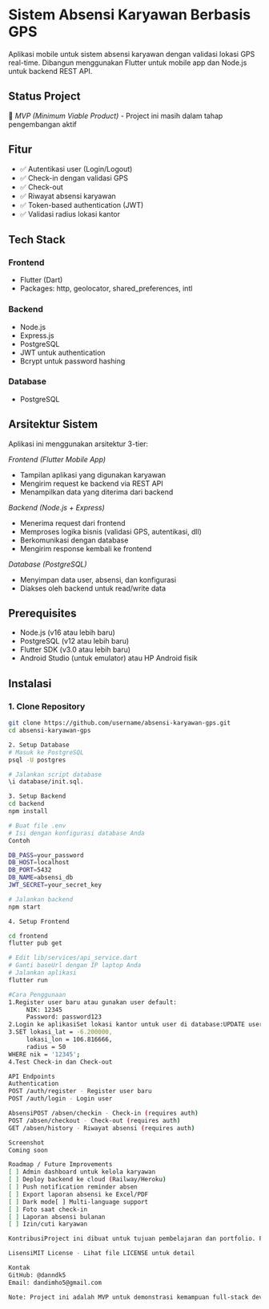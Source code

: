 # Sistem Absensi Karyawan Berbasis GPS

Aplikasi mobile untuk sistem absensi karyawan dengan validasi lokasi GPS real-time. Dibangun menggunakan Flutter untuk mobile app dan Node.js untuk backend REST API.

## Status Project

🚧 *MVP (Minimum Viable Product)* - Project ini masih dalam tahap pengembangan aktif

## Fitur

- ✅ Autentikasi user (Login/Logout)
- ✅ Check-in dengan validasi GPS
- ✅ Check-out
- ✅ Riwayat absensi karyawan
- ✅ Token-based authentication (JWT)
- ✅ Validasi radius lokasi kantor

## Tech Stack

### Frontend
- Flutter (Dart)
- Packages: http, geolocator, shared_preferences, intl

### Backend
- Node.js
- Express.js
- PostgreSQL
- JWT untuk authentication
- Bcrypt untuk password hashing

### Database
- PostgreSQL

## Arsitektur Sistem
Aplikasi ini menggunakan arsitektur 3-tier:

*Frontend (Flutter Mobile App)*
- Tampilan aplikasi yang digunakan karyawan
- Mengirim request ke backend via REST API
- Menampilkan data yang diterima dari backend

*Backend (Node.js + Express)*
- Menerima request dari frontend
- Memproses logika bisnis (validasi GPS, autentikasi, dll)
- Berkomunikasi dengan database
- Mengirim response kembali ke frontend

*Database (PostgreSQL)*
- Menyimpan data user, absensi, dan konfigurasi
- Diakses oleh backend untuk read/write data

## Prerequisites

- Node.js (v16 atau lebih baru)
- PostgreSQL (v12 atau lebih baru)
- Flutter SDK (v3.0 atau lebih baru)
- Android Studio (untuk emulator) atau HP Android fisik

## Instalasi

### 1. Clone Repository

```bash
git clone https://github.com/username/absensi-karyawan-gps.git
cd absensi-karyawan-gps

2. Setup Database
# Masuk ke PostgreSQL
psql -U postgres

# Jalankan script database
\i database/init.sql. 

3. Setup Backend
cd backend
npm install

# Buat file .env
# Isi dengan konfigurasi database Anda
Contoh

DB_PASS=your_password
DB_HOST=localhost
DB_PORT=5432
DB_NAME=absensi_db
JWT_SECRET=your_secret_key

# Jalankan backend
npm start

4. Setup Frontend

cd frontend
flutter pub get

# Edit lib/services/api_service.dart
# Ganti baseUrl dengan IP laptop Anda
# Jalankan aplikasi
flutter run

#Cara Penggunaan
1.Register user baru atau gunakan user default:
     NIK: 12345
     Password: password123
2.Login ke aplikasiSet lokasi kantor untuk user di database:UPDATE users 
3.SET lokasi_lat = -6.200000, 
     lokasi_lon = 106.816666, 
     radius = 50 
WHERE nik = '12345';
4.Test Check-in dan Check-out

API Endpoints
Authentication
POST /auth/register - Register user baru
POST /auth/login - Login user

AbsensiPOST /absen/checkin - Check-in (requires auth)
POST /absen/checkout - Check-out (requires auth)
GET /absen/history - Riwayat absensi (requires auth)

Screenshot
Coming soon

Roadmap / Future Improvements
[ ] Admin dashboard untuk kelola karyawan
[ ] Deploy backend ke cloud (Railway/Heroku)
[ ] Push notification reminder absen
[ ] Export laporan absensi ke Excel/PDF
[ ] Dark mode[ ] Multi-language support
[ ] Foto saat check-in
[ ] Laporan absensi bulanan
[ ] Izin/cuti karyawan

KontribusiProject ini dibuat untuk tujuan pembelajaran dan portfolio. Feedback dan saran sangat diterima.

LisensiMIT License - Lihat file LICENSE untuk detail

Kontak
GitHub: @danndk5
Email: dandimho5@gmail.com

Note: Project ini adalah MVP untuk demonstrasi kemampuan full-stack developmentUntuk penggunaan production, perlu penambahan fitur keamanan, testing, dan deployment yang lebih komprehensif.